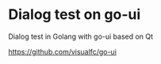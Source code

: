 Dialog test on go-ui
===========

Dialog test in Golang with go-ui based on Qt

https://github.com/visualfc/go-ui

